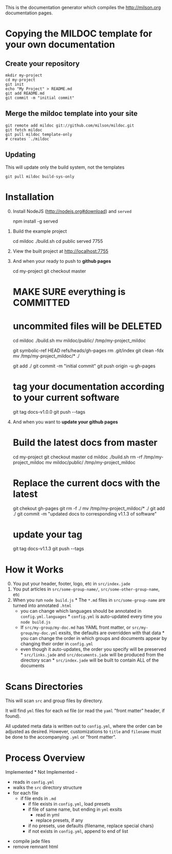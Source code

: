 This is the documentation generator which compiles the <http://milson.org> documentation pages.

Copying the MILDOC template for your own documentation
===

Create your repository
---

    mkdir my-project
    cd my-project
    git init
    echo "My Project" > README.md
    git add README.md
    git commit -m "initial commit"

Merge the mildoc template into your site
---

    git remote add mildoc git://github.com/milson/mildoc.git
    git fetch mildoc
    git pull mildoc template-only
    # creates `./mildoc`

Updating
---

This will update only the build system, not the templates

    git pull mildoc build-sys-only

Installation
===

  0. Install NodeJS (<http://nodejs.org#download>) and `served`

        npm install -g served

  0. Build the example project

        cd mildoc
        ./build.sh
        cd public
        served 7755

  0. View the built project at <http://localhost:7755>

  0. And when your ready to push to **github pages**

        cd my-project
        git checkout master
        
        
        # MAKE SURE everything is COMMITTED
        # uncommited files will be DELETED


        cd mildoc
        ./build.sh
        mv mildoc/public/ /tmp/my-project_mildoc
        
        git symbolic-ref HEAD refs/heads/gh-pages
        rm .git/index
        git clean -fdx
        mv /tmp/my-project_mildoc/* ./
        
        git add ./
        git commit -m "initial commit"
        git push origin -u gh-pages

        # tag your documentation according to your current software
        git tag docs-v1.0.0
        git push --tags
        
  0. And when you want to **update your github pages**

        # Build the latest docs from master
        cd my-project
        git checkout master
        cd mildoc
        ./build.sh
        rm -rf /tmp/my-project_mildoc
        mv mildoc/public/ /tmp/my-project_mildoc
        
        # Replace the current docs with the latest
        git chekout gh-pages
        git rm -f ./
        mv /tmp/my-project_mildoc/* ./
        git add ./
        git commit -m "updated docs to corresponding v1.1.3 of software"
        
        # update your tag
        git tag docs-v1.1.3
        git push --tags


How it Works
===

  0. You put your header, footer, logo, etc in `src/index.jade` 
  0. You put articles in `src/some-group-name/`, `src/some-other-group-name`, etc
  0. When you run `node build.js`
    * The `*.md` files in `src/some-group-name` are turned into annotated `.html`
      * you can change which languages should be annotated in `config.yml.languages`
    * `config.yml` is auto-updated every time you `node build.js`
      * If `src/my-group/my-doc.md` has YAML front matter, or `src/my-group/my-doc.yml` exsits, the defaults are overridden with that data
    * you can change the order in which groups and documents appear by changing their order in `config.yml`
      * even though it auto-updates, the order you specify will be preserved
    * `src/links.jade` and `src/documents.jade` will be produced from the directory scan
    * `src/index.jade` will be built to contain ALL of the documents

Scans Directories
===

This will scan `src` and group files by directory.

It will find `yml` files for each `md` file (or read the `yaml` "front matter" header, if found).

All updated meta data is written out to `config.yml`, where the order can be adjusted as desired.
However, customizations to `title` and `filename` must be done to the accompanying `.yml` or "front matter".

Process Overview
===

Implemented *
Not Implemented -

  * reads in `config.yml`
  * walks the `src` directory structure
  * for each file
    * if file ends in `.md`
      * if file exists in `config.yml`, load presets
      * if file of same name, but ending in `yml` exsits
        * read in yml
        * replace presets, if any
      * if no presets, use defaults (filename, replace special chars)
      * if not exists in `config.yml`, append to end of list
  - compile jade files
  - remove remnant html
